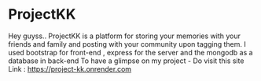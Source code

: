# ProjectKK
Hey guyss..
ProjectKK is a platform for storing your memories with your friends and family and posting with your community upon tagging them.
I used bootstrap for front-end , express for the server and the mongodb as a database in back-end
To have a glimpse on my project -
Do visit this site
Link : https://project-kk.onrender.com
